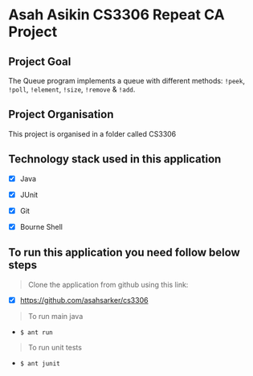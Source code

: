 # Asah Asikin CS3306 Repeat CA Project

## Project Goal 
The Queue program implements a queue with different methods: ```!peek```, ```!poll```, ```!element```, ```!size```, ```!remove``` & ```!add```. 

## Project Organisation 
This project is organised in a folder called CS3306 
## Technology stack used in this application

- [x] Java
- [x] JUnit
- [x] Git
- [x] Bourne Shell



## To run this application you need follow below steps

> Clone the application from github using this link:
- [x] https://github.com/asahsarker/cs3306

> To run main java 
- `$ ant run`

> To run unit tests 
- `$ ant junit`



